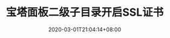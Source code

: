 ---
title: "宝塔面板二级子目录开启SSL证书"
date: 2020-03-01T21:04:14+08:00
itemurl: "https://www.myxzy.com/post-497.html"
sites: "myxzy.com"
tags: ["https", "宝塔面板"]
draft: false
---